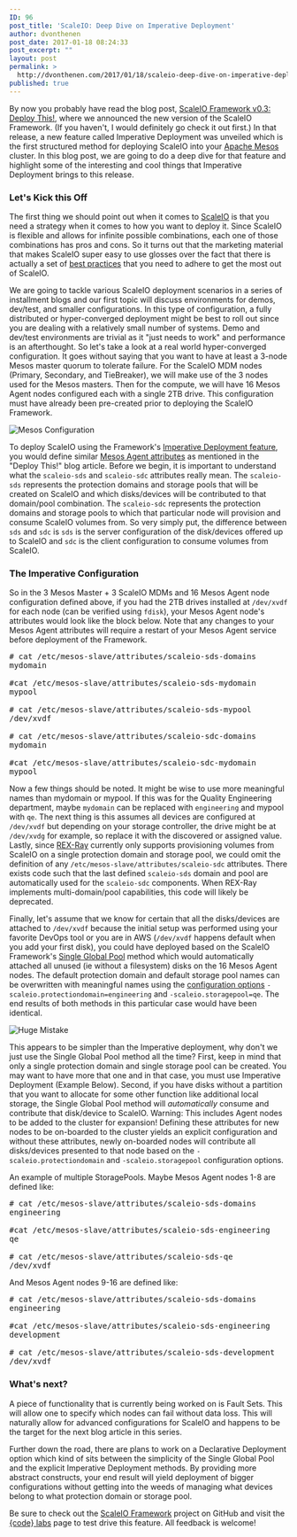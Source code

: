 ```yaml
---
ID: 96
post_title: 'ScaleIO: Deep Dive on Imperative Deployment'
author: dvonthenen
post_date: 2017-01-18 08:24:33
post_excerpt: ""
layout: post
permalink: >
  http://dvonthenen.com/2017/01/18/scaleio-deep-dive-on-imperative-deployment/
published: true
---
```

By now you probably have read the blog post, [ScaleIO Framework v0.3: Deploy This!][1], where we announced the new version of the ScaleIO Framework. (If you haven't, I would definitely go check it out first.) In that release, a new feature called Imperative Deployment was unveiled which is the first structured method for deploying ScaleIO into your [Apache Mesos][2] cluster. In this blog post, we are going to do a deep dive for that feature and highlight some of the interesting and cool things that Imperative Deployment brings to this release.

### Let's Kick this Off

The first thing we should point out when it comes to [ScaleIO][3] is that you need a strategy when it comes to how you want to deploy it. Since ScaleIO is flexible and allows for infinite possible combinations, each one of those combinations has pros and cons. So it turns out that the marketing material that makes ScaleIO super easy to use glosses over the fact that there is actually a set of [best practices][4] that you need to adhere to get the most out of ScaleIO.

We are going to tackle various ScaleIO deployment scenarios in a series of installment blogs and our first topic will discuss environments for demos, dev/test, and smaller configurations. In this type of configuration, a fully distributed or hyper-converged deployment might be best to roll out since you are dealing with a relatively small number of systems. Demo and dev/test environments are trivial as it "just needs to work" and performance is an afterthought. So let's take a look at a real world hyper-converged configuration. It goes without saying that you want to have at least a 3-node Mesos master quorum to tolerate failure. For the ScaleIO MDM nodes (Primary, Secondary, and TieBreaker), we will make use of the 3 nodes used for the Mesos masters. Then for the compute, we will have 16 Mesos Agent nodes configured each with a single 2TB drive. This configuration must have already been pre-created prior to deploying the ScaleIO Framework.

![Mesos Configuration][5]

To deploy ScaleIO using the Framework's [Imperative Deployment feature][6], you would define similar [Mesos Agent attributes][7] as mentioned in the "Deploy This!" blog article. Before we begin, it is important to understand what the `scaleio-sds` and `scaleio-sdc` attributes really mean. The `scaleio-sds` represents the protection domains and storage pools that will be created on ScaleIO and which disks/devices will be contributed to that domain/pool combination. The `scaleio-sdc` represents the protection domains and storage pools to which that particular node will provision and consume ScaleIO volumes from. So very simply put, the difference between `sds` and `sdc` is `sds` is the server configuration of the disk/devices offered up to ScaleIO and `sdc` is the client configuration to consume volumes from ScaleIO.

### The Imperative Configuration

So in the 3 Mesos Master + 3 ScaleIO MDMs and 16 Mesos Agent node configuration defined above, if you had the 2TB drives installed at `/dev/xvdf` for each node (can be verified using `fdisk`), your Mesos Agent node's attributes would look like the block below. Note that any changes to your Mesos Agent attributes will require a restart of your Mesos Agent service before deployment of the Framework.

<pre># cat /etc/mesos-slave/attributes/scaleio-sds-domains
mydomain

#cat /etc/mesos-slave/attributes/scaleio-sds-mydomain
mypool

# cat /etc/mesos-slave/attributes/scaleio-sds-mypool
/dev/xvdf

# cat /etc/mesos-slave/attributes/scaleio-sdc-domains
mydomain

#cat /etc/mesos-slave/attributes/scaleio-sdc-mydomain
mypool
</pre>

Now a few things should be noted. It might be wise to use more meaningful names than mydomain or mypool. If this was for the Quality Engineering department, maybe `mydomain` can be replaced with `engineering` and mypool with `qe`. The next thing is this assumes all devices are configured at `/dev/xvdf` but depending on your storage controller, the drive might be at `/dev/xvdg` for example, so replace it with the discovered or assigned value. Lastly, since [REX-Ray][8] currently only supports provisioning volumes from ScaleIO on a single protection domain and storage pool, we could omit the definition of any `/etc/mesos-slave/attributes/scaleio-sdc` attributes. There exists code such that the last defined `scaleio-sds` domain and pool are automatically used for the `scaleio-sdc` components. When REX-Ray implements multi-domain/pool capabilities, this code will likely be deprecated.

Finally, let's assume that we know for certain that all the disks/devices are attached to `/dev/xvdf` because the initial setup was performed using your favorite DevOps tool or you are in AWS (`/dev/xvdf` happens default when you add your first disk), you could have deployed based on the ScaleIO Framework's [Single Global Pool][9] method which would automatically attached all unused (ie without a filesystem) disks on the 16 Mesos Agent nodes. The default protection domain and default storage pool names can be overwritten with meaningful names using the [configuration options][10] `-scaleio.protectiondomain=engineering` and `-scaleio.storagepool=qe`. The end results of both methods in this particular case would have been identical.

![Huge Mistake][11]

This appears to be simpler than the Imperative deployment, why don't we just use the Single Global Pool method all the time? First, keep in mind that only a single protection domain and single storage pool can be created. You may want to have more that one and in that case, you must use Imperative Deployment (Example Below). Second, if you have disks without a partition that you want to allocate for some other function like additional local storage, the Single Global Pool method will *automatically* consume and contribute that disk/device to ScaleIO. Warning: This includes Agent nodes to be added to the cluster for expansion! Defining these attributes for new nodes to be on-boarded to the cluster yields an explicit configuration and without these attributes, newly on-boarded nodes will contribute all disks/devices presented to that node based on the `-scaleio.protectiondomain` and `-scaleio.storagepool` configuration options.

An example of multiple StoragePools. Maybe Mesos Agent nodes 1-8 are defined like:

<pre># cat /etc/mesos-slave/attributes/scaleio-sds-domains
engineering

#cat /etc/mesos-slave/attributes/scaleio-sds-engineering
qe

# cat /etc/mesos-slave/attributes/scaleio-sds-qe
/dev/xvdf
</pre>

And Mesos Agent nodes 9-16 are defined like:

<pre># cat /etc/mesos-slave/attributes/scaleio-sds-domains
engineering

#cat /etc/mesos-slave/attributes/scaleio-sds-engineering
development

# cat /etc/mesos-slave/attributes/scaleio-sds-development
/dev/xvdf
</pre>

### What's next?

A piece of functionality that is currently being worked on is Fault Sets. This will allow one to specify which nodes can fail without data loss. This will naturally allow for advanced configurations for ScaleIO and happens to be the target for the next blog article in this series.

Further down the road, there are plans to work on a Declarative Deployment option which kind of sits between the simplicity of the Single Global Pool and the explicit Imperative Deployment methods. By providing more abstract constructs, your end result will yield deployment of bigger configurations without getting into the weeds of managing what devices belong to what protection domain or storage pool.

Be sure to check out the [ScaleIO Framework][12] project on GitHub and visit the [{code} labs][13] page to test drive this feature. All feedback is welcome!

 [1]: https://blog.codedellemc.com/2017/01/10/scaleio-framework-v03/
 [2]: http://mesos.apache.org/
 [3]: https://www.emc.com/storage/scaleio/index.htm
 [4]: https://github.com/codedellemc/scaleio-framework/raw/master/.docs/user-guide/h15148-emc-scaleio-deployment-guide.pdf
 [5]: https://github.com/dvonthenen/blog/raw/master/images/MesosConfiguration.png
 [6]: http://scaleio-framework.readthedocs.io/en/latest/user-guide/deployment-strategies/#imperative-deployment
 [7]: http://mesos.apache.org/documentation/latest/attributes-resources/
 [8]: https://github.com/codedellemc/rexray
 [9]: http://scaleio-framework.readthedocs.io/en/latest/user-guide/deployment-strategies/#single-global-pool
 [10]: http://scaleio-framework.readthedocs.io/en/latest/user-guide/configuration/#basic-command-line-options
 [11]: https://github.com/dvonthenen/blog/raw/master/images/HugeMistake.jpg
 [12]: https://github.com/codedellemc/scaleio-framework
 [13]: https://github.com/codedellemc/labs/tree/master/setup-scaleio-aws-custom